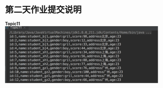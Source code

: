 # 第二天作业提交说明
<b>Topic11</b>
<br>
![](https://github.com/chengshanshan333/css/blob/master/src/main/java/homeworkday02/%E6%89%93%E5%8D%B0%E7%BB%93%E6%9E%9C1.png)


